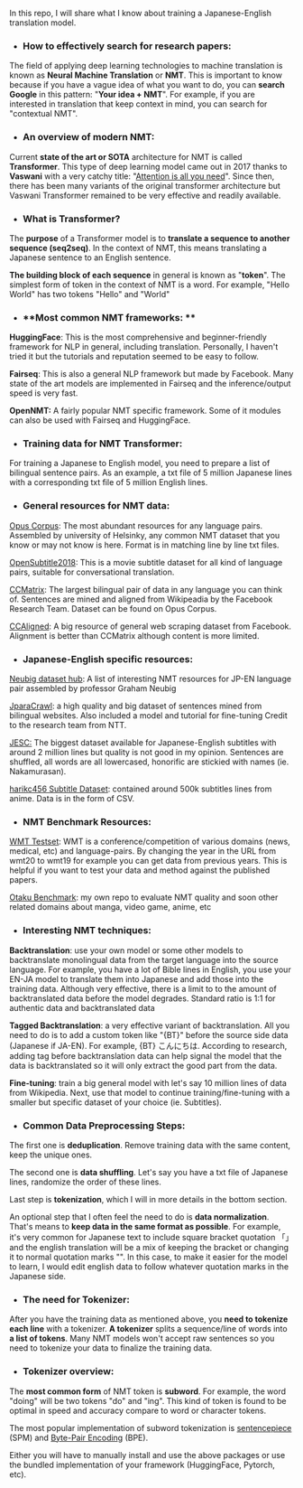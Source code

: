 In this repo, I will share what I know about training a Japanese-English translation model.

- ### **How to effectively search for research papers:**

The field of applying deep learning technologies to machine translation is known as **Neural Machine Translation** or **NMT**. This is important to know because if you have a vague idea of what you want to do, you can **search Google** in this pattern: "**Your idea + NMT**". For example, if you are interested in translation that keep context in mind, you can search for "contextual NMT". 

- ### **An overview of modern NMT:**

Current **state of the art or SOTA** architecture for NMT is called **Transformer**. This type of deep learning model came out in 2017 thanks to **Vaswani** with a very catchy title: "[Attention is all you need](https://arxiv.org/abs/1706.03762 "Attention is all you need")". Since then, there has been many variants of the original transformer architecture but Vaswani Transformer remained to be very effective and readily available.

- ### **What is Transformer?**

The **purpose** of a Transformer model is to **translate a sequence to another sequence (seq2seq)**. In the context of NMT, this means translating a Japanese sentence to an English sentence.

**The building block of each sequence** in general is known as "**token**". The simplest form of token in the context of NMT is a word. For example, "Hello World" has two tokens "Hello" and "World"

- ### **Most common NMT frameworks: **

**HuggingFace**: This is the most comprehensive and beginner-friendly framework for NLP in general, including translation. Personally, I haven't tried it but the tutorials and reputation seemed to be easy to follow. 

**Fairseq**: This is also a general NLP framework but made by Facebook. Many state of the art models are implemented in Fairseq and the inference/output speed is very fast. 

**OpenNMT:** A fairly popular NMT specific framework. Some of it modules can also be used with Fairseq and HuggingFace.

- ### **Training data for NMT Transformer:**

For training a Japanese to English model, you need to prepare a list of bilingual sentence pairs. As an example, a txt file of 5 million Japanese lines with a corresponding txt file of 5 million English lines.

- ### **General resources for NMT data:**

[Opus Corpus](https://opus.nlpl.eu/index.php "Opus Corpus"): The most abundant resources for any language pairs. Assembled by university of Helsinky, any common NMT dataset that you know or may not know is here. Format is in matching line by line txt files.

[OpenSubtitle2018](https://opus.nlpl.eu/OpenSubtitles-v2018.php "OpenSubtitle2018"): This is a movie subtitle dataset for all kind of language pairs, suitable for conversational translation.

[CCMatrix](https://opus.nlpl.eu/CCMatrix.php "CCMatrix"): The largest bilingual pair of data in any language you can think of. Sentences are mined and aligned from Wikipeadia by the Facebook Research Team. Dataset can be found on Opus Corpus.

[CCAligned](https://opus.nlpl.eu/CCAligned.php "CCAligned"): A big resource of general web scraping dataset from Facebook. Alignment is better than CCMatrix although content is more limited.

- ### **Japanese-English specific resources:**

[Neubig dataset hub](http://www.phontron.com/japanese-translation-data.php "Neubig dataset hub"):  A list of interesting NMT resources for JP-EN language pair assembled by professor Graham Neubig

[JparaCrawl](http://www.kecl.ntt.co.jp/icl/lirg/jparacrawl/ "JparaCrawl"): a high quality and big dataset of sentences mined from bilingual websites. Also included a model and tutorial for fine-tuning  Credit to the research team from NTT.

[JESC:](https://nlp.stanford.edu/projects/jesc/ "JESC:") The biggest dataset available for Japanese-English subtitles with around 2 million lines but quality is not good in my opinion. Sentences are shuffled, all words are all lowercased, honorific are stickied with names (ie. Nakamurasan). 

[harikc456 Subtitle Dataset](https://github.com/harikc456/anime-subs-mapping "harikc456 Subtitle Dataset"): contained around 500k subtitles lines from anime. Data is in the form of CSV. 

- ### NMT Benchmark Resources:

[WMT Testset](https://data.statmt.org/wmt20/translation-task/ "WMT Testset"): WMT is a conference/competition of various domains (news, medical, etc) and language-pairs. By changing the year in the URL from wmt20 to wmt19 for example you can get data from previous years. This is helpful if you want to test your data and method against the published papers.

[Otaku Benchmark](https://github.com/leminhyen2/Otaku-Benchmark "Otaku Benchmark"): my own repo to evaluate NMT quality and soon other related domains about manga, video game, anime, etc

- ### Interesting NMT techniques:

**Backtranslation**: use your own model or some other models to backtranslate monolingual data from the target language into the source language. For example, you have a lot of Bible lines in English, you use your EN-JA model to translate them into Japanese and add those into the training data. Although very effective, there is a limit to to the amount of backtranslated data before the model degrades. Standard ratio is 1:1 for authentic data and backtranslated data

**Tagged Backtranslation**: a very effective variant of backtranslation. All you need to do is to add a custom token like "{BT}" before the source side data (Japanese if JA-EN). For example, {BT} こんにちは. According to research, adding tag before backtranslation data can help signal the model that the data is backtranslated so it will only extract the good part from the data.

**Fine-tuning**: train a big general model with let's say 10 million lines of data from Wikipedia. Next, use that model to continue training/fine-tuning with a smaller but specific dataset of your choice (ie. Subtitles). 

- ### **Common Data Preprocessing Steps:**

The first one is **deduplication**. Remove training data with the same content, keep the unique ones.

The second one is **data shuffling**. Let's say you have a txt file of Japanese lines, randomize the order of these lines. 

Last step is **tokenization**, which I will in more details in the bottom section.

An optional step that I often feel the need to do is **data normalization**. That's means to **keep data in the same format as possible**. For example, it's very common for Japanese text to include square bracket quotation 「」and the english translation will be a mix of keeping the bracket or changing it to normal quotation marks "". In this case, to make it easier for the model to learn, I would edit english data to follow whatever quotation marks in the Japanese side.

- ### **The need for Tokenizer:**

After you have the training data as mentioned above, you **need to tokenize each line** with a tokenizer. **A tokenizer** splits a sequence/line of words into **a list of tokens**. Many NMT models won't accept raw sentences so you need to tokenize your data to finalize the training data. 

- ### **Tokenizer overview:**

The **most common form** of NMT token is **subword**. For example, the word "doing" will be two tokens "do" and "ing". This kind of token is found to be optimal in speed and accuracy compare to word or character tokens. 

The most popular implementation of subword tokenization is [sentencepiece](https://github.com/google/sentencepiece "sentencepiece") (SPM) and [Byte-Pair Encoding](https://github.com/rsennrich/subword-nmt "Byte-Pair Encoding") (BPE). 

Either you will have to manually install and use the above packages or use the bundled implementation of your framework (HuggingFace, Pytorch, etc).
















